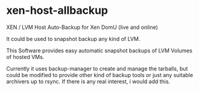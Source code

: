 # xen-host-allbackup
XEN / LVM Host Auto-Backup for Xen DomU (live and online)

It could be used to snapshot backup any kind of LVM.

This Software provides easy automatic snapshot backups of LVM Volumes of hosted VMs. 

Currently it uses backup-manager to create and manage the tarballs, but could be modified to provide other kind of backup tools or just any suitable archivers up to rsync. If there is any real interest, i would add this.

